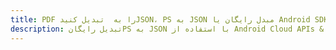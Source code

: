 ---title: PDF را به  تبدیل کنیدJSON، PS به JSON مبدل رایگان یا Android SDKdescription: تبدیل رایگانPS به JSON با استفاده از Android Cloud APIs & SDK همچنین اسناد PDF را در Cloud ایجاد، ویرایش و رندر کنید.---